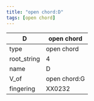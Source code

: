 ```yaml
---
title: "open chord:D"
tags: [open chord]
---
```


|D|open chord|
|---|---|
|type|open chord|
|root_string|4|
|name|D|
|V_of|open chord:G|
|fingering|XX0232|


